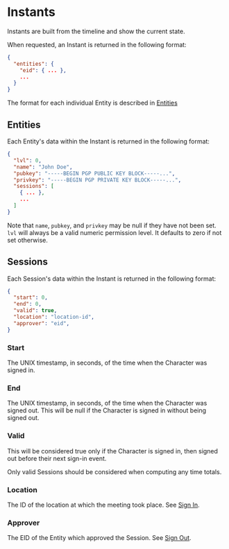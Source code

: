 # Instants
Instants are built from the timeline and show the current state.

When requested, an Instant is returned in the following format:
```json
{
  "entities": {
    "eid": { ... },
    ...
  }
}
```
The format for each individual Entity is described in [Entities](#entities)

## Entities
Each Entity's data within the Instant is returned in the following format:
```json
{
  "lvl": 0,
  "name": "John Doe",
  "pubkey": "-----BEGIN PGP PUBLIC KEY BLOCK-----...",
  "privkey": "-----BEGIN PGP PRIVATE KEY BLOCK-----...",
  "sessions": [
    { ... },
    ...
  ]
}
```
Note that `name`, `pubkey`, and `privkey` may be null if they have not been set.
`lvl` will always be a valid numeric permission level. It defaults to zero if not set otherwise.

## Sessions
Each Session's data within the Instant is returned in the following format:
```json
{
  "start": 0,
  "end": 0,
  "valid": true,
  "location": "location-id",
  "approver": "eid",
}
```

### Start
The UNIX timestamp, in seconds, of the time when the Character was signed in.

### End
The UNIX timestamp, in seconds, of the time when the Character was signed out.
This will be null if the Character is signed in without being signed out.

### Valid
This will be considered true only if the Character is signed in,
then signed out before their next sign-in event.

Only valid Sessions should be considered when computing any time totals.

### Location
The ID of the location at which the meeting took place. See [Sign In](moments.md#sign-in).

### Approver
The EID of the Entity which approved the Session. See [Sign Out](moments.md#sign-out).